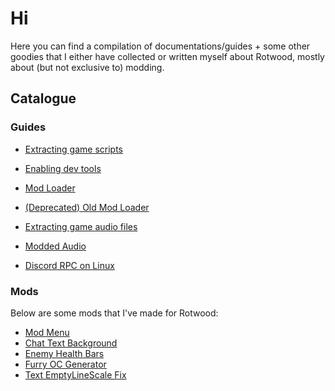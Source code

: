 # Hi

Here you can find a compilation of documentations/guides + some other goodies that I either have collected or written myself about Rotwood, mostly about (but not exclusive to) modding.

## Catalogue

### Guides

- [Extracting game scripts](docs/extracting_game_scripts.md)

- [Enabling dev tools](docs/enabling_devtools.md)

- [Mod Loader](https://github.com/zgibberish/rotwood-modloader/blob/main/README.md)

- [(Deprecated) Old Mod Loader](https://github.com/zgibberish/rotwood-modloader/blob/deprecated/README.md)

- [Extracting game audio files](docs/extracting_audio.md)

- [Modded Audio](docs/modded_audio.md)

- [Discord RPC on Linux](docs/linux_discord_rpc.md)

### Mods

Below are some mods that I've made for Rotwood:

- [Mod Menu](https://github.com/zgibberish/rotwood-modmenu)
- [Chat Text Background](https://github.com/zgibberish/rotwood-chat-text-background)
- [Enemy Health Bars](https://github.com/zgibberish/rotwood-enemyhealthbars)
- [Furry OC Generator](https://github.com/zgibberish/rotwood-furry-oc-generator)
- [Text EmptyLineScale Fix](https://github.com/zgibberish/rotwood-text-emptylinescale-fix)
